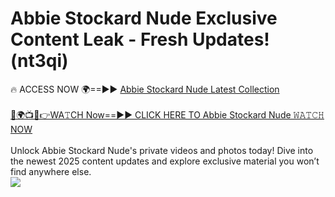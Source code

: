 # Abbie Stockard Nude Exclusive Content Leak - Fresh Updates! (nt3qi)

🔥 ACCESS NOW 🌍==►► <a href="https://tinyurl.com/yc657z5k" rel="nofollow">Abbie Stockard Nude Latest Collection</a>
<br><br>
[🔴🌍📺📱👉WA𝚃CH Now==►► CLICK HERE TO Abbie Stockard Nude 𝚆𝙰𝚃𝙲𝙷 NOW](https://tinyurl.com/yc657z5k)
<br><br>
Unlock Abbie Stockard Nude's private videos and photos today! Dive into the newest 2025 content updates and explore exclusive material you won’t find anywhere else.
<br>
<a href="https://tinyurl.com/yc657z5k" rel="nofollow" data-target="animated-image.originalLink"><img src="https://camo.githubusercontent.com/8a4f000d20f83aca3bf7ec5f350d767afa0574a8a352519fd8cfa583a6f93a33/68747470733a2f2f692e696d6775722e636f6d2f644a486b345a712e676966" data-canonical-src="https://i.imgur.com/dJHk4Zq.gif" style="max-width: 100%; display: inline-block;" data-target="animated-image.originalImage"></a>
<br>
